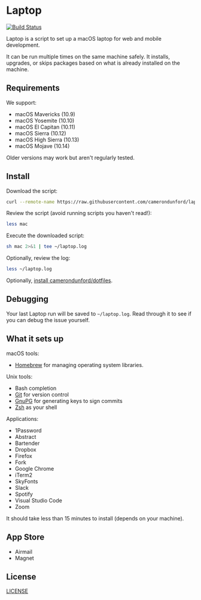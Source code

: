 Laptop
======

[![Build Status](https://travis-ci.org/camerondunford/laptop.svg?branch=master)](https://travis-ci.org/camerondunford/laptop)

Laptop is a script to set up a macOS laptop for web and mobile development.

It can be run multiple times on the same machine safely.
It installs, upgrades, or skips packages
based on what is already installed on the machine.

Requirements
------------

We support:

* macOS Mavericks (10.9)
* macOS Yosemite (10.10)
* macOS El Capitan (10.11)
* macOS Sierra (10.12)
* macOS High Sierra (10.13)
* macOS Mojave (10.14)

Older versions may work but aren't regularly tested.

Install
-------

Download the script:

```sh
curl --remote-name https://raw.githubusercontent.com/camerondunford/laptop/master/mac
```

Review the script (avoid running scripts you haven't read!):

```sh
less mac
```

Execute the downloaded script:

```sh
sh mac 2>&1 | tee ~/laptop.log
```

Optionally, review the log:

```sh
less ~/laptop.log
```

Optionally, [install camerondunford/dotfiles][dotfiles].

[dotfiles]: https://github.com/camerondunford/dotfiles#install

Debugging
---------

Your last Laptop run will be saved to `~/laptop.log`.
Read through it to see if you can debug the issue yourself.

What it sets up
---------------

macOS tools:

* [Homebrew] for managing operating system libraries.

[Homebrew]: http://brew.sh/

Unix tools:

* Bash completion
* [Git] for version control
* [GnuPG] for generating keys to sign commits
* [Zsh] as your shell

[Git]: https://git-scm.com/
[GnuPG]: https://gnupg.org/
[Zsh]: http://www.zsh.org/

Applications:

* 1Password
* Abstract
* Bartender
* Dropbox
* Firefox
* Fork
* Google Chrome
* iTerm2
* SkyFonts
* Slack
* Spotify
* Visual Studio Code
* Zoom

It should take less than 15 minutes to install (depends on your machine).


App Store
---------

* Airmail
* Magnet

License
-------

[LICENSE]

[LICENSE]: LICENSE

